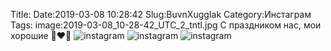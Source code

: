 Title:
Date:2019-03-08 10:28:42
Slug:BuvnXuggIak
Category:Инстаграм
Tags:
image:2019-03-08_10-28-42_UTC_2_tntl.jpg
С праздником нас, мои хорошие 💋❤💐
![instagram]({attach}images/2019-03-08_10-28-42_UTC_2.jpg)
![instagram]({attach}images/2019-03-08_10-28-42_UTC_3.jpg)
![instagram]({attach}images/2019-03-08_10-28-42_UTC_1.jpg)
